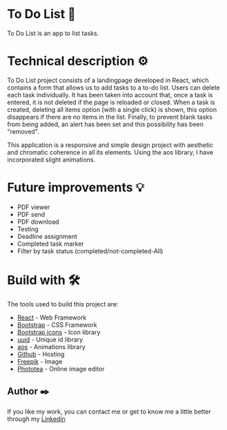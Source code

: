 # To Do List 📝

To Do List is an app to list tasks.


# Technical description ⚙️

To Do List project consists of a landingpage developed in React, which contains a form that allows us to add tasks to a to-do list. Users can delete each task individually. It has been taken into account that, once a task is entered, it is not deleted if the page is reloaded or closed. When a task is created, deleting all items option (with a single click) is shown, this option disappears if there are no items in the list. Finally, to prevent blank tasks from being added, an alert has been set and this possibility has been "removed".

This application is a responsive and simple design project with aesthetic and chromatic coherence in all its elements. Using the aos library, I have incorporated slight animations.


# Future improvements 💡

* PDF viewer 
* PDF send
* PDF download
* Testing
* Deadline assignment
* Completed task marker
* Filter by task status (completed/not-completed-All)



# Build with 🛠️

The tools used to build this project are:

* [React](https://es.reactjs.org/) - Web Framework
* [Bootstrap](https://getbootstrap.com/) - CSS Framework
* [Bootstrap icons](https://icons.getbootstrap.com/) - Icon library
* [uuid](https://github.com/uuidjs/uuid) - Unique id library
* [aos](https://michalsnik.github.io/aos/) - Animations library
* [Github](https://rometools.github.io/rome/) - Hosting
* [Freepik](https://www.freepik.es/vector-gratis/ilustracion-lista-verificacion-moderna_4041718.htm) - Image
* [Phototea](https://www.photopea.com/) - Online image editor




## Author ✒️

If you like my work, you can contact me or get to know me a little better through my [Linkedin](https://www.linkedin.com/in/bertaplumasanjurjo/?locale=en_US)
